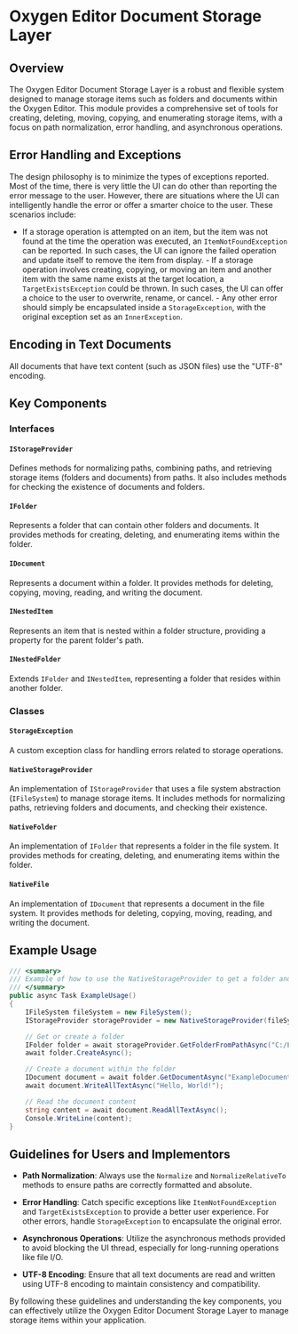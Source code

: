 # Oxygen Editor Document Storage Layer

## Overview

The Oxygen Editor Document Storage Layer is a robust and flexible system designed to manage storage
items such as folders and documents within the Oxygen Editor. This module provides a comprehensive
set of tools for creating, deleting, moving, copying, and enumerating storage items, with a focus on
path normalization, error handling, and asynchronous operations.

## Error Handling and Exceptions

The design philosophy is to minimize the types of exceptions reported. Most of the time, there is
very little the UI can do other than reporting the error message to the user. However, there are
situations where the UI can intelligently handle the error or offer a smarter choice to the user.
These scenarios include:

- If a storage operation is attempted on an item, but the item was not found at the time the
operation was executed, an `ItemNotFoundException` can be reported. In such cases, the UI can ignore
the failed operation and update itself to remove the item from display. - If a storage operation
involves creating, copying, or moving an item and another item with the same name exists at the
target location, a `TargetExistsException` could be thrown. In such cases, the UI can offer a choice
to the user to overwrite, rename, or cancel. - Any other error should simply be encapsulated inside
a `StorageException`, with the original exception set as an `InnerException`.

## Encoding in Text Documents

All documents that have text content (such as JSON files) use the "UTF-8" encoding.

## Key Components

### Interfaces

#### `IStorageProvider`

Defines methods for normalizing paths, combining paths, and retrieving storage items (folders and
documents) from paths. It also includes methods for checking the existence of documents and folders.

#### `IFolder`

Represents a folder that can contain other folders and documents. It provides methods for creating,
deleting, and enumerating items within the folder.

#### `IDocument`

Represents a document within a folder. It provides methods for deleting, copying, moving, reading,
and writing the document.

#### `INestedItem`

Represents an item that is nested within a folder structure, providing a property for the parent
folder's path.

#### `INestedFolder`

Extends `IFolder` and `INestedItem`, representing a folder that resides within another folder.

### Classes

#### `StorageException`

A custom exception class for handling errors related to storage operations.

#### `NativeStorageProvider`

An implementation of `IStorageProvider` that uses a file system abstraction (`IFileSystem`) to
manage storage items. It includes methods for normalizing paths, retrieving folders and documents,
and checking their existence.

#### `NativeFolder`

An implementation of `IFolder` that represents a folder in the file system. It provides methods for
creating, deleting, and enumerating items within the folder.

#### `NativeFile`

An implementation of `IDocument` that represents a document in the file system. It provides methods
for deleting, copying, moving, reading, and writing the document.

## Example Usage

```csharp
/// <summary>
/// Example of how to use the NativeStorageProvider to get a folder and create a document within it.
/// </summary>
public async Task ExampleUsage()
{
    IFileSystem fileSystem = new FileSystem();
    IStorageProvider storageProvider = new NativeStorageProvider(fileSystem);

    // Get or create a folder
    IFolder folder = await storageProvider.GetFolderFromPathAsync("C:/ExampleFolder");
    await folder.CreateAsync();

    // Create a document within the folder
    IDocument document = await folder.GetDocumentAsync("ExampleDocument.txt");
    await document.WriteAllTextAsync("Hello, World!");

    // Read the document content
    string content = await document.ReadAllTextAsync();
    Console.WriteLine(content);
}
```

## Guidelines for Users and Implementors

- **Path Normalization**: Always use the `Normalize` and `NormalizeRelativeTo` methods to ensure
paths are correctly formatted and absolute.

- **Error Handling**: Catch specific exceptions like `ItemNotFoundException` and
`TargetExistsException` to provide a better user experience. For other errors, handle
`StorageException` to encapsulate the original error.

- **Asynchronous Operations**: Utilize the asynchronous methods provided to avoid blocking the UI
thread, especially for long-running operations like file I/O.

- **UTF-8 Encoding**: Ensure that all text documents are read and written using UTF-8 encoding to
maintain consistency and compatibility.

By following these guidelines and understanding the key components, you can effectively utilize the
Oxygen Editor Document Storage Layer to manage storage items within your application.
